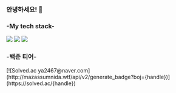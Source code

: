 ### 안녕하세요! 👋

<h3> -My tech stack- </h3>
<img src="https://img.shields.io/badge/Python-3766AB?style=flat-square&logo=Python&logoColor=white">
<img src="https://img.shields.io/badge/HTML5-E34F26?style=flat-square&logo=HTML5&logoColor=white">
<img src="https://img.shields.io/badge/CSS3-1572B6?style=flat-square&logo=CSS3&logoColor=white">

<h3> -백준 티어-</h3>
[![Solved.ac
ya2467@naver.com](http://mazassumnida.wtf/api/v2/generate_badge?boj={handle})](https://solved.ac/{handle})
